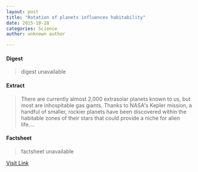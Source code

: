 ```yaml
---
layout: post
title: "Rotation of planets influences habitability"
date: 2015-10-28
categories: Science
author: unknown author

---
```



#### Digest
>digest unavailable

#### Extract
>There are currently almost 2,000 extrasolar planets known to us, but most are inhospitable gas giants. Thanks to NASA's Kepler mission, a handful of smaller, rockier planets have been discovered within the habitable zones of their stars that could provide a niche for alien life....

#### Factsheet
>factsheet unavailable

[Visit Link](http://phys.org/news326700691.html)


